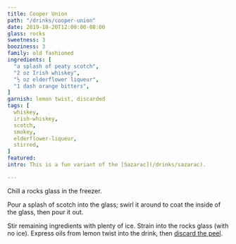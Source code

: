 ```yaml
---
title: Cooper Union
path: "/drinks/cooper-union"
date: 2019-10-20T12:00:00-08:00
glass: rocks
sweetness: 3
booziness: 3
family: old fashioned
ingredients: [
  "a splash of peaty scotch",
  "2 oz Irish whiskey",
  "½ oz elderflower liqueur",
  "1 dash orange bitters",
]
garnish: lemon twist, discarded
tags: [
  whiskey,
  irish-whiskey,
  scotch,
  smokey,
  elderflower-liqueur,
  stirred,
]
featured:
intro: This is a fun variant of the [Sazarac](/drinks/sazarac).

---
```


Chill a rocks glass in the freezer.

Pour a splash of scotch into the glass; swirl it around to coat the inside of the glass, then pour it out.

Stir remaining ingredients with plenty of ice. Strain into the rocks glass (with no ice). Express oils from lemon twist into the drink, then [discard the peel](/techniques/twist/#discarding).
